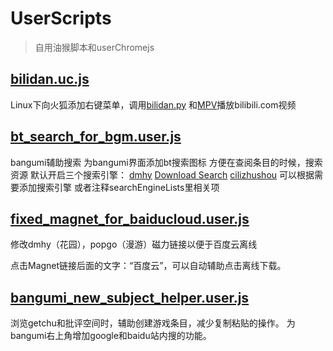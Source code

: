 # UserScripts

> 自用油猴脚本和userChromejs


## [bilidan.uc.js](bilidan.uc.js?raw=true)
Linux下向火狐添加右键菜单，调用[bilidan.py](https://github.com/m13253/BiliDan) 和[MPV](https://github.com/mpv-player/mpv)播放bilibili.com视频
## [bt_search_for_bgm.user.js](bt_search_for_bgm.user.js?raw=true)
bangumi辅助搜索
为bangumi界面添加bt搜索图标
方便在查阅条目的时候，搜索资源
默认开启三个搜索引擎： [dmhy](https://share.dmhy.org/ "dmhy") [Download Search](http://search.jayxon.com/ "google") [cilizhushou](http://www.cilizhushou.com/ "cilizhushou")
可以根据需要添加搜索引擎
或者注释searchEngineLists里相关项

## [fixed_magnet_for_baiducloud.user.js](fixed_magnet_for_baiducloud.user.js?raw=true)
修改dmhy（花园），popgo（漫游）磁力链接以便于百度云离线

点击Magnet链接后面的文字：“百度云”，可以自动辅助点击离线下载。

## [bangumi_new_subject_helper.user.js](bangumi_new_subject_helper.user.js?raw=true)
浏览getchu和批评空间时，辅助创建游戏条目，减少复制粘贴的操作。
为bangumi右上角增加google和baidu站内搜的功能。
<img src="http://i300.photobucket.com/albums/nn2/zhifengle/2015-08-29%20214651%20_zps074i8ebh.png" alt="">
<img src="http://i300.photobucket.com/albums/nn2/zhifengle/anime%20screenshot/2015-08-29%20234751%20_zpsvcswtjxs.png~original" alt="">
